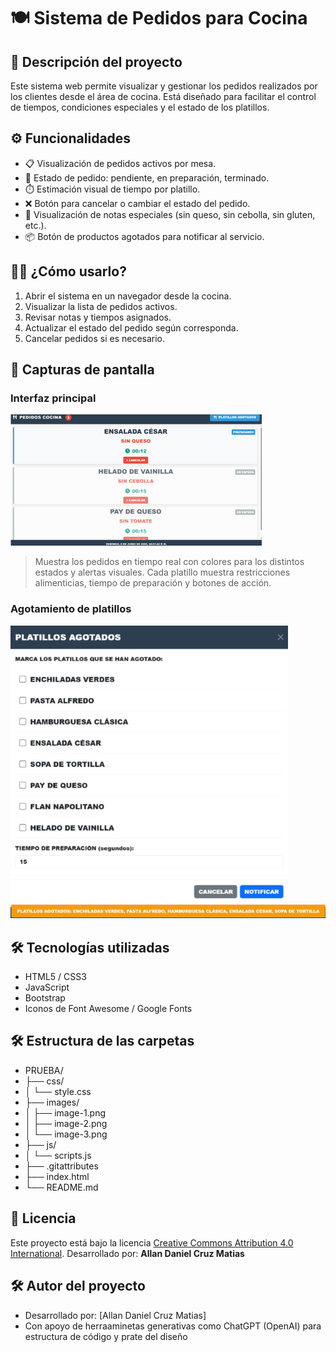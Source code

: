 # 🍽️ Sistema de Pedidos para Cocina

## 📝 Descripción del proyecto
Este sistema web permite visualizar y gestionar los pedidos realizados por los clientes desde el área de cocina. Está diseñado para facilitar el control de tiempos, condiciones especiales y el estado de los platillos.

## ⚙️ Funcionalidades
- 📋 Visualización de pedidos activos por mesa.
- 🔄 Estado de pedido: pendiente, en preparación, terminado.
- ⏱️ Estimación visual de tiempo por platillo.
- ❌ Botón para cancelar o cambiar el estado del pedido.
- 🧾 Visualización de notas especiales (sin queso, sin cebolla, sin gluten, etc.).
- 📦 Botón de productos agotados para notificar al servicio.

## 👨‍🍳 ¿Cómo usarlo?
1. Abrir el sistema en un navegador desde la cocina.
2. Visualizar la lista de pedidos activos.
3. Revisar notas y tiempos asignados.
4. Actualizar el estado del pedido según corresponda.
5. Cancelar pedidos si es necesario.

## 📸 Capturas de pantalla
### Interfaz principal
![alt text](image-1.png)
> Muestra los pedidos en tiempo real con colores para los distintos estados y alertas visuales.
> Cada platillo muestra restricciones alimenticias, tiempo de preparación y botones de acción.
### Agotamiento de platillos
![alt text](image-2.png)
![alt text](image-3.png)

## 🛠️ Tecnologías utilizadas
- HTML5 / CSS3
- JavaScript
- Bootstrap
- Iconos de Font Awesome / Google Fonts

## 🛠️ Estructura de las carpetas
- PRUEBA/
- ├── css/
- │   └── style.css
- ├── images/
- │   ├── image-1.png
- │   ├── image-2.png
- │   └── image-3.png
- ├── js/
- │   └── scripts.js
- ├── .gitattributes
- ├── index.html
- └── README.md

## 📄 Licencia
Este proyecto está bajo la licencia [Creative Commons Attribution 4.0 International](https://creativecommons.org/licenses/by/4.0/).
Desarrollado por: **Allan Daniel Cruz Matias**

## 🛠️ Autor del proyecto
- Desarrollado por: [Allan Daniel Cruz Matias]
- Con apoyo de herraaminetas generativas como ChatGPT (OpenAI) para estructura de código y prate del diseño
